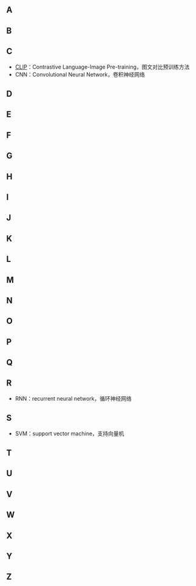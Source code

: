 
## A

## B

## C

- [CLIP](https://proceedings.mlr.press/v139/radford21a/radford21a.pdf)：Contrastive Language-Image Pre-training，图文对比预训练方法
- CNN：Convolutional Neural Network，卷积神经网络

## D

## E

## F

## G

## H

## I

## J

## K

## L

## M

## N

## O

## P

## Q

## R

- RNN：recurrent neural network，循环神经网络

## S

- SVM：support vector machine，支持向量机

## T

## U

## V

## W

## X

## Y

## Z